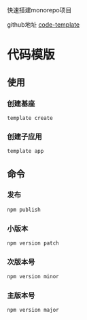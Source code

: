 快速搭建monorepo项目

github地址
[code-template](https://github.com/minx222/code-template)

# 代码模版

## 使用
### 创建基座
```
template create
```
### 创建子应用
```
template app
```


## 命令
### 发布
```sh
npm publish
```

### 小版本
```sh
npm version patch
```

### 次版本号
```sh
npm version minor
```

### 主版本号
```sh
npm version major
```